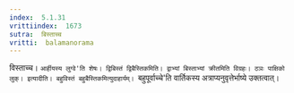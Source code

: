 ```yaml
---
index:  5.1.31
vrittiindex:  1673
sutra:  बिस्ताच्च
vritti:  balamanorama 
---
```


विस्ताच्च। `आर्हीयस्य लुग्वे'ति शेषः। द्विबिस्तं द्विबैस्तिकमिति। द्वाभ्यां बिस्ताभ्यां क्रीतमिति विग्रहः। ठञः पाक्षिको लुक्। इत्यादीति। बहुविस्तं बहुबैस्तिकमित्युदाहार्यम्। `बहुपूर्वाच्चे'ति वार्तिकस्य अत्राप्यनुवृत्तेर्भाष्ये उक्तत्वात्। 

